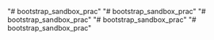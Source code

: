 "# bootstrap_sandbox_prac" 
"# bootstrap_sandbox_prac" 
"# bootstrap_sandbox_prac" 
"# bootstrap_sandbox_prac" 
"# bootstrap_sandbox_prac" 
